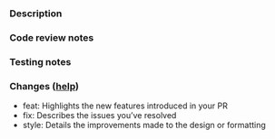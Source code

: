 <!--- If any section below doesn't make sense for your pull request, delete it please. -->

### Description

<!--- Briefly note most valuable changes in what you did and why we need it, even if the task was described in detail in the task tracker. -->

### Code review notes

<!--- Describe all uncertain decisions you made code-wise, e.g. readability vs performance. -->

### Testing notes

<!--- List all possible edge cases and how to test them. If testing isn't required, write about it explicitly. -->

### Changes ([help](https://www.conventionalcommits.org/en/v1.0.0/#summary))

- feat: Highlights the new features introduced in your PR
- fix: Describes the issues you’ve resolved
- style: Details the improvements made to the design or formatting
